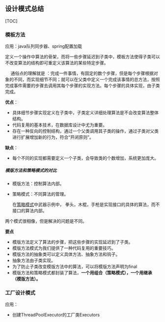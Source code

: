 ## 设计模式总结

[TOC]

### 模板方法

应用：java队列同步器、spring配置加载

​     定义一个操作中算法的骨架，而将一些步骤延迟到子类中，模板方法使得子类可以不改变算法的结构即可重定义该算法的某些特定步骤。

　 通俗点的理解就是 ：完成一件事情，有固定的数个步骤，但是每个步骤根据对象的不同，而实现细节不同；就可以在父类中定义一个完成该事情的总方法，按照完成事件需要的步骤去调用其每个步骤的实现方法。每个步骤的具体实现，由子类完成。

**优点**：

- 具体细节步骤实现定义在子类中，子类定义详细处理算法是不会改变算法整体结构。
- 代码复用的基本技术，在数据库设计中尤为重要。
- 存在一种反向的控制结构，通过一个父类调用其子类的操作，通过子类对父类进行扩展增加新的行为，符合“开闭原则”。

**缺点**：

- 每个不同的实现都需要定义一个子类，会导致类的个数增加，系统更加庞大。

##### 模版方法和策略模式的对比

- 模版方法：控制算法内部。
- 策略模式：不同算法的管理。

   在[策略模式](http://blog.csdn.net/u013565163/article/details/78556287)中武器示例中， 拳头，木棍，手枪是实现接口的具体的算法，而不接口的算法内部。

两个模式很相像，但是解决的问题是不同。

**要点**

- 模版方法定义了算法的步骤，把这些步骤的实现延迟到了子类。
- 模版方法模式为我们提供了一种代码复用的重要技巧。
- 模版方法的抽象类可以定义具体方法、抽象方法和钩子。
- 抽象方法由子类实现。
- 为了防止子类改变模版方法中的算法，可以将模版方法声明为final
- 模版方法和策略模式都封装了算法，**一个用组合（策略模式），一个用继承（模版方法）。**



### 工厂设计模式

应用：

- 创建ThreadPoolExecutor的工厂类Executors